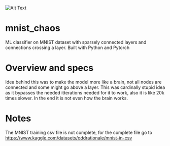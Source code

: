 ![Alt Text](https://media.tenor.com/z_KoI0-y7rEAAAAM/chaos.gif)

# mnist_chaos
ML classifier on MNIST dataset with sparsely connected layers and connections crossing a layer. Built with Python and Pytorch

# Overview and specs
Idea behind this was to make the model more like a brain, not all nodes are connected and some might go above a layer. This was cardinally stupid idea as it bypasses the needed itterations needed for it to work, also it is like 20k times slower. In the end it is not even how the brain works.

# Notes
The MNIST training csv file is not complete, for the complete file go to https://www.kaggle.com/datasets/oddrationale/mnist-in-csv
